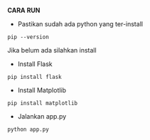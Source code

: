 **CARA RUN**

- Pastikan sudah ada python yang ter-install
```
pip --version
```
  Jika belum ada silahkan install

- Install Flask
```
pip install flask
```

 - Install Matplotlib
```
pip install matplotlib
```

- Jalankan app.py
```
python app.py
```
